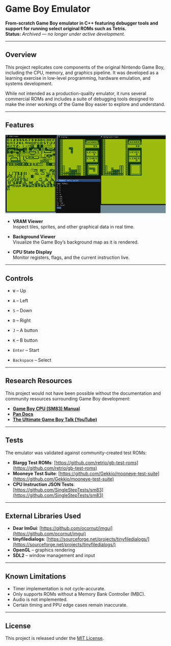 # Game Boy Emulator

**From-scratch Game Boy emulator in C++ featuring debugger tools and support for running select original ROMs such as Tetris.**  
**Status:** _Archived — no longer under active development._

---

## Overview

This project replicates core components of the original Nintendo Game Boy, including the CPU, memory, and graphics pipeline. It was developed as a learning exercise in low-level programming, hardware emulation, and systems development.  

While not intended as a production-quality emulator, it runs several commercial ROMs and includes a suite of debugging tools designed to make the inner workings of the Game Boy easier to explore and understand.  

---

## Features

![Gameboy emulator with vram viewer, background viewer, and CPU state viewer visible](images/gbemu.png)

- **VRAM Viewer**  
  Inspect tiles, sprites, and other graphical data in real time.  

- **Background Viewer**  
  Visualize the Game Boy’s background map as it is rendered.  

- **CPU State Display**  
  Monitor registers, flags, and the current instruction live.  

---

## Controls

-  `W` – Up  
-  `A` – Left  
-  `S` – Down  
-  `D` – Right  

-  `J` – A button  
-  `K` – B button  

- `Enter` – Start  
- `Backspace` – Select  

---

## Research Resources

This project would not have been possible without the documentation and community resources surrounding Game Boy development:  

- **[Game Boy CPU (SM83) Manual](https://rgbds.gbdev.io/docs/v0.9.0/gbz80.7)**  
- **[Pan Docs](https://gbdev.io/pandocs/Specifications.html)**  
- **[The Ultimate Game Boy Talk (YouTube)](https://www.youtube.com/watch?v=HyzD8pNlpwI&ab_channel=media.ccc.de)**  

---

## Tests

The emulator was validated against community-created test ROMs:  

- **Blargg Test ROMs**: [https://github.com/retrio/gb-test-roms](https://github.com/retrio/gb-test-roms)  
- **Mooneye Test Suite**: [https://github.com/Gekkio/mooneye-test-suite](https://github.com/Gekkio/mooneye-test-suite)  
- **CPU Instruction JSON Tests**: [https://github.com/SingleStepTests/sm83](https://github.com/SingleStepTests/sm83)  

---

## External Libraries Used

- **Dear ImGui**: [https://github.com/ocornut/imgui](https://github.com/ocornut/imgui)  
- **tinyfiledialogs**: [https://sourceforge.net/projects/tinyfiledialogs/](https://sourceforge.net/projects/tinyfiledialogs/)  
- **OpenGL** – graphics rendering  
- **SDL2** – window management and input  

---

## Known Limitations

- Timer implementation is not cycle-accurate.  
- Only supports ROMs without a Memory Bank Controller (MBC).  
- Audio is not implemented.  
- Certain timing and PPU edge cases remain inaccurate.  
---

## License

This project is released under the [MIT License](LICENSE).  
